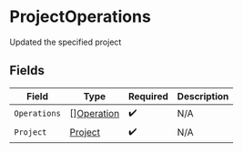# ProjectOperations

Updated the specified project


## Fields

| Field                                           | Type                                            | Required                                        | Description                                     |
| ----------------------------------------------- | ----------------------------------------------- | ----------------------------------------------- | ----------------------------------------------- |
| `Operations`                                    | [][Operation](../../models/shared/operation.md) | :heavy_check_mark:                              | N/A                                             |
| `Project`                                       | [Project](../../models/shared/project.md)       | :heavy_check_mark:                              | N/A                                             |